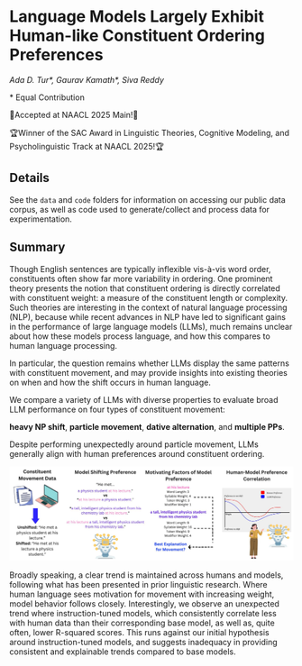 # Language Models Largely Exhibit Human-like Constituent Ordering Preferences

*Ada D. Tur\*, Gaurav Kamath\*, Siva Reddy*

\* Equal Contribution

:tada:Accepted at NAACL 2025 Main!:tada:

:trophy:Winner of the SAC Award in Linguistic Theories, Cognitive Modeling, and Psycholinguistic Track at NAACL 2025!:trophy:

## Details

See the ```data``` and ```code``` folders for information on accessing our public data corpus, as well as code used to generate/collect and process data for experimentation.

## Summary

Though English sentences are typically inflexible vis-à-vis word order, constituents often show far more variability in ordering. One prominent theory presents the notion that constituent ordering is directly correlated with constituent weight: a measure of the constituent length or complexity. Such theories are interesting in the context of natural language processing (NLP), because while recent advances in NLP have led to significant gains in the performance of large language models (LLMs), much remains unclear about how these models process language, and how this compares to human language processing. 

In particular, the question remains whether LLMs display the same patterns with constituent movement, and may provide insights into existing theories on when and  how the shift occurs in human language. 

We compare a variety of LLMs with diverse properties to evaluate broad LLM performance on four types of constituent movement: 

**heavy NP shift**, **particle movement**, **dative alternation**, and **multiple PPs**. 

Despite performing unexpectedly around particle movement, LLMs generally align with human preferences around constituent ordering.

![Figure One](figs/fig1.jpg)

Broadly speaking, a clear trend is maintained across humans and models, following what has been presented in prior linguistic research. Where human language sees motivation for  movement with increasing weight, model behavior follows closely.
Interestingly, we observe an unexpected trend where instruction-tuned models, which
consistently correlate less with human data than their corresponding base model, as well as,
quite often, lower R-squared scores. This runs against our initial hypothesis around
instruction-tuned models, and suggests inadequacy in providing consistent and explainable
trends compared to base models.
